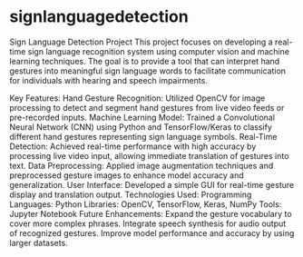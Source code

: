 # signlanguagedetection
Sign Language Detection Project
This project focuses on developing a real-time sign language recognition system using computer vision and machine learning techniques. The goal is to provide a tool that can interpret hand gestures into meaningful sign language words to facilitate communication for individuals with hearing and speech impairments.

Key Features:
Hand Gesture Recognition: Utilized OpenCV for image processing to detect and segment hand gestures from live video feeds or pre-recorded inputs.
Machine Learning Model: Trained a Convolutional Neural Network (CNN) using Python and TensorFlow/Keras to classify different hand gestures representing sign language symbols.
Real-Time Detection: Achieved real-time performance with high accuracy by processing live video input, allowing immediate translation of gestures into text.
Data Preprocessing: Applied image augmentation techniques and preprocessed gesture images to enhance model accuracy and generalization.
User Interface: Developed a simple GUI for real-time gesture display and translation output.
Technologies Used:
Programming Languages: Python
Libraries: OpenCV, TensorFlow, Keras, NumPy
Tools: Jupyter Notebook
Future Enhancements:
Expand the gesture vocabulary to cover more complex phrases.
Integrate speech synthesis for audio output of recognized gestures.
Improve model performance and accuracy by using larger datasets.
